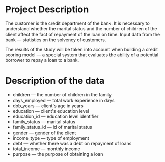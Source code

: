
# Project Description

The customer is the credit department of the bank. It is necessary to understand whether the marital status and the number of children of the client affect the fact of repayment of the loan on time. Input data from the bank — statistics on the solvency of customers.

The results of the study will be taken into account when building a credit scoring model — a special system that evaluates the ability of a potential borrower to repay a loan to a bank.

# Description of the data

- children — the number of children in the family
- days_employed — total work experience in days
- dob_years — client's age in years
- education — client's education level
- education_id — education level identifier
- family_status — marital status
- family_status_id — id of marital status
- gender — gender of the client
- income_type — type of employment
- debt — whether there was a debt on repayment of loans
- total_income — monthly income
- purpose — the purpose of obtaining a loan
